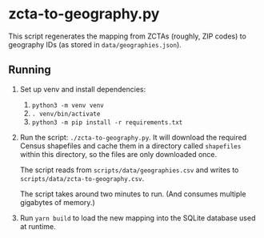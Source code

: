 # zcta-to-geography.py

This script regenerates the mapping from ZCTAs (roughly, ZIP codes) to geography IDs (as stored in `data/geographies.json`).

## Running

1. Set up venv and install dependencies:

   1. `python3 -m venv venv`
   2. `. venv/bin/activate`
   3. `python3 -m pip install -r requirements.txt`

2. Run the script: `./zcta-to-geography.py`. It will download the required Census shapefiles and cache them in a directory called `shapefiles` within this directory, so the files are only downloaded once.

   The script reads from `scripts/data/geographies.csv` and writes to `scripts/data/zcta-to-geography.csv`.

   The script takes around two minutes to run. (And consumes multiple gigabytes of memory.)

3. Run `yarn build` to load the new mapping into the SQLite database used at runtime.
